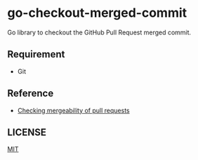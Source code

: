 # go-checkout-merged-commit

Go library to checkout the GitHub Pull Request merged commit.

## Requirement

* Git

## Reference

* [Checking mergeability of pull requests](https://docs.github.com/en/rest/guides/getting-started-with-the-git-database-api#checking-mergeability-of-pull-requests)

## LICENSE

[MIT](LICENSE)

